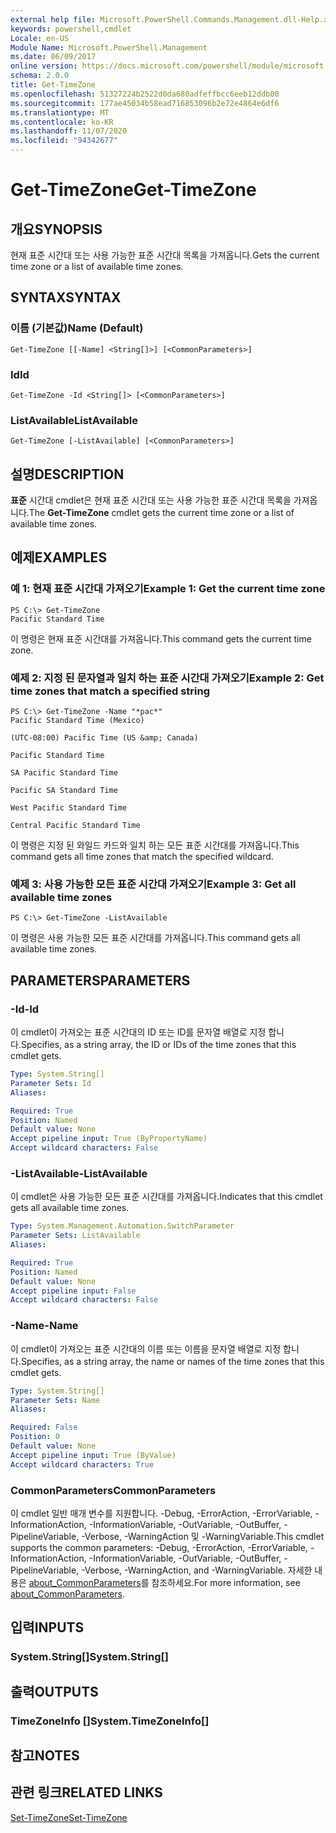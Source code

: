 ```yaml
---
external help file: Microsoft.PowerShell.Commands.Management.dll-Help.xml
keywords: powershell,cmdlet
Locale: en-US
Module Name: Microsoft.PowerShell.Management
ms.date: 06/09/2017
online version: https://docs.microsoft.com/powershell/module/microsoft.powershell.management/get-timezone?view=powershell-5.1&WT.mc_id=ps-gethelp
schema: 2.0.0
title: Get-TimeZone
ms.openlocfilehash: 51327224b2522d0da680adfeffbcc6eeb12ddb00
ms.sourcegitcommit: 177ae45034b58ead716853096b2e72e4864e6df6
ms.translationtype: MT
ms.contentlocale: ko-KR
ms.lasthandoff: 11/07/2020
ms.locfileid: "94342677"
---
```

# <span data-ttu-id="5dcb7-103">Get-TimeZone</span><span class="sxs-lookup"><span data-stu-id="5dcb7-103">Get-TimeZone</span></span>

## <span data-ttu-id="5dcb7-104">개요</span><span class="sxs-lookup"><span data-stu-id="5dcb7-104">SYNOPSIS</span></span>
<span data-ttu-id="5dcb7-105">현재 표준 시간대 또는 사용 가능한 표준 시간대 목록을 가져옵니다.</span><span class="sxs-lookup"><span data-stu-id="5dcb7-105">Gets the current time zone or a list of available time zones.</span></span>

## <span data-ttu-id="5dcb7-106">SYNTAX</span><span class="sxs-lookup"><span data-stu-id="5dcb7-106">SYNTAX</span></span>

### <span data-ttu-id="5dcb7-107">이름 (기본값)</span><span class="sxs-lookup"><span data-stu-id="5dcb7-107">Name (Default)</span></span>

```
Get-TimeZone [[-Name] <String[]>] [<CommonParameters>]
```

### <span data-ttu-id="5dcb7-108">Id</span><span class="sxs-lookup"><span data-stu-id="5dcb7-108">Id</span></span>

```
Get-TimeZone -Id <String[]> [<CommonParameters>]
```

### <span data-ttu-id="5dcb7-109">ListAvailable</span><span class="sxs-lookup"><span data-stu-id="5dcb7-109">ListAvailable</span></span>

```
Get-TimeZone [-ListAvailable] [<CommonParameters>]
```

## <span data-ttu-id="5dcb7-110">설명</span><span class="sxs-lookup"><span data-stu-id="5dcb7-110">DESCRIPTION</span></span>

<span data-ttu-id="5dcb7-111">**표준** 시간대 cmdlet은 현재 표준 시간대 또는 사용 가능한 표준 시간대 목록을 가져옵니다.</span><span class="sxs-lookup"><span data-stu-id="5dcb7-111">The **Get-TimeZone** cmdlet gets the current time zone or a list of available time zones.</span></span>

## <span data-ttu-id="5dcb7-112">예제</span><span class="sxs-lookup"><span data-stu-id="5dcb7-112">EXAMPLES</span></span>

### <span data-ttu-id="5dcb7-113">예 1: 현재 표준 시간대 가져오기</span><span class="sxs-lookup"><span data-stu-id="5dcb7-113">Example 1: Get the current time zone</span></span>

```
PS C:\> Get-TimeZone
Pacific Standard Time
```

<span data-ttu-id="5dcb7-114">이 명령은 현재 표준 시간대를 가져옵니다.</span><span class="sxs-lookup"><span data-stu-id="5dcb7-114">This command gets the current time zone.</span></span>

### <span data-ttu-id="5dcb7-115">예제 2: 지정 된 문자열과 일치 하는 표준 시간대 가져오기</span><span class="sxs-lookup"><span data-stu-id="5dcb7-115">Example 2: Get time zones that match a specified string</span></span>

```
PS C:\> Get-TimeZone -Name "*pac*"
Pacific Standard Time (Mexico)

(UTC-08:00) Pacific Time (US &amp; Canada)

Pacific Standard Time

SA Pacific Standard Time

Pacific SA Standard Time

West Pacific Standard Time

Central Pacific Standard Time
```

<span data-ttu-id="5dcb7-116">이 명령은 지정 된 와일드 카드와 일치 하는 모든 표준 시간대를 가져옵니다.</span><span class="sxs-lookup"><span data-stu-id="5dcb7-116">This command gets all time zones that match the specified wildcard.</span></span>

### <span data-ttu-id="5dcb7-117">예제 3: 사용 가능한 모든 표준 시간대 가져오기</span><span class="sxs-lookup"><span data-stu-id="5dcb7-117">Example 3: Get all available time zones</span></span>

```
PS C:\> Get-TimeZone -ListAvailable
```

<span data-ttu-id="5dcb7-118">이 명령은 사용 가능한 모든 표준 시간대를 가져옵니다.</span><span class="sxs-lookup"><span data-stu-id="5dcb7-118">This command gets all available time zones.</span></span>

## <span data-ttu-id="5dcb7-119">PARAMETERS</span><span class="sxs-lookup"><span data-stu-id="5dcb7-119">PARAMETERS</span></span>

### <span data-ttu-id="5dcb7-120">-Id</span><span class="sxs-lookup"><span data-stu-id="5dcb7-120">-Id</span></span>

<span data-ttu-id="5dcb7-121">이 cmdlet이 가져오는 표준 시간대의 ID 또는 ID를 문자열 배열로 지정 합니다.</span><span class="sxs-lookup"><span data-stu-id="5dcb7-121">Specifies, as a string array, the ID or IDs of the time zones that this cmdlet gets.</span></span>

```yaml
Type: System.String[]
Parameter Sets: Id
Aliases:

Required: True
Position: Named
Default value: None
Accept pipeline input: True (ByPropertyName)
Accept wildcard characters: False
```

### <span data-ttu-id="5dcb7-122">-ListAvailable</span><span class="sxs-lookup"><span data-stu-id="5dcb7-122">-ListAvailable</span></span>

<span data-ttu-id="5dcb7-123">이 cmdlet은 사용 가능한 모든 표준 시간대를 가져옵니다.</span><span class="sxs-lookup"><span data-stu-id="5dcb7-123">Indicates that this cmdlet gets all available time zones.</span></span>

```yaml
Type: System.Management.Automation.SwitchParameter
Parameter Sets: ListAvailable
Aliases:

Required: True
Position: Named
Default value: None
Accept pipeline input: False
Accept wildcard characters: False
```

### <span data-ttu-id="5dcb7-124">-Name</span><span class="sxs-lookup"><span data-stu-id="5dcb7-124">-Name</span></span>

<span data-ttu-id="5dcb7-125">이 cmdlet이 가져오는 표준 시간대의 이름 또는 이름을 문자열 배열로 지정 합니다.</span><span class="sxs-lookup"><span data-stu-id="5dcb7-125">Specifies, as a string array, the name or names of the time zones that this cmdlet gets.</span></span>

```yaml
Type: System.String[]
Parameter Sets: Name
Aliases:

Required: False
Position: 0
Default value: None
Accept pipeline input: True (ByValue)
Accept wildcard characters: True
```

### <span data-ttu-id="5dcb7-126">CommonParameters</span><span class="sxs-lookup"><span data-stu-id="5dcb7-126">CommonParameters</span></span>

<span data-ttu-id="5dcb7-127">이 cmdlet 일반 매개 변수를 지원합니다. -Debug, -ErrorAction, -ErrorVariable, -InformationAction, -InformationVariable, -OutVariable, -OutBuffer, -PipelineVariable, -Verbose, -WarningAction 및 -WarningVariable.</span><span class="sxs-lookup"><span data-stu-id="5dcb7-127">This cmdlet supports the common parameters: -Debug, -ErrorAction, -ErrorVariable, -InformationAction, -InformationVariable, -OutVariable, -OutBuffer, -PipelineVariable, -Verbose, -WarningAction, and -WarningVariable.</span></span> <span data-ttu-id="5dcb7-128">자세한 내용은 [about_CommonParameters](https://go.microsoft.com/fwlink/?LinkID=113216)를 참조하세요.</span><span class="sxs-lookup"><span data-stu-id="5dcb7-128">For more information, see [about_CommonParameters](https://go.microsoft.com/fwlink/?LinkID=113216).</span></span>

## <span data-ttu-id="5dcb7-129">입력</span><span class="sxs-lookup"><span data-stu-id="5dcb7-129">INPUTS</span></span>

### <span data-ttu-id="5dcb7-130">System.String[]</span><span class="sxs-lookup"><span data-stu-id="5dcb7-130">System.String[]</span></span>

## <span data-ttu-id="5dcb7-131">출력</span><span class="sxs-lookup"><span data-stu-id="5dcb7-131">OUTPUTS</span></span>

### <span data-ttu-id="5dcb7-132">TimeZoneInfo []</span><span class="sxs-lookup"><span data-stu-id="5dcb7-132">System.TimeZoneInfo[]</span></span>

## <span data-ttu-id="5dcb7-133">참고</span><span class="sxs-lookup"><span data-stu-id="5dcb7-133">NOTES</span></span>

## <span data-ttu-id="5dcb7-134">관련 링크</span><span class="sxs-lookup"><span data-stu-id="5dcb7-134">RELATED LINKS</span></span>

[<span data-ttu-id="5dcb7-135">Set-TimeZone</span><span class="sxs-lookup"><span data-stu-id="5dcb7-135">Set-TimeZone</span></span>](Set-TimeZone.md)
